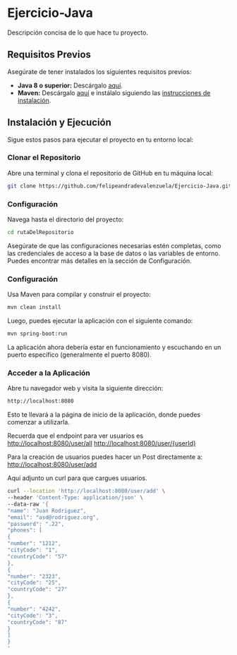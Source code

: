 # Ejercicio-Java
Descripción concisa de lo que hace tu proyecto.

## Requisitos Previos

Asegúrate de tener instalados los siguientes requisitos previos:

- **Java 8 o superior:** Descárgalo [aquí](https://www.oracle.com/java/technologies/javase-downloads.html).
- **Maven:** Descárgalo [aquí](https://maven.apache.org/download.cgi) e instálalo siguiendo las [instrucciones de instalación](https://maven.apache.org/install.html).

## Instalación y Ejecución

Sigue estos pasos para ejecutar el proyecto en tu entorno local:

### Clonar el Repositorio

Abre una terminal y clona el repositorio de GitHub en tu máquina local:

```bash
git clone https://github.com/felipeandradevalenzuela/Ejercicio-Java.git
```

### Configuración

Navega hasta el directorio del proyecto:

```bash
cd rutaDelRepositorio
```

Asegúrate de que las configuraciones necesarias estén completas, como las credenciales de acceso a la base de datos o las variables de entorno. Puedes encontrar más detalles en la sección de Configuración.

### Configuración

Usa Maven para compilar y construir el proyecto:
```bash
mvn clean install
```
Luego, puedes ejecutar la aplicación con el siguiente comando:
```bash
mvn spring-boot:run
```
La aplicación ahora debería estar en funcionamiento y escuchando en un puerto específico (generalmente el puerto 8080).

### Acceder a la Aplicación
Abre tu navegador web y visita la siguiente dirección:

```bash
http://localhost:8080
```
Esto te llevará a la página de inicio de la aplicación, donde puedes comenzar a utilizarla.

Recuerda que el endpoint para ver usuarios es
[http://localhost:8080/user/all](http://localhost:8080/user/all)
[http://localhost:8080/user/{userId}](http://localhost:8080/user/{userId})

Para la creación de usuarios puedes hacer un Post directamente a:
[http://localhost:8080/user/add](http://localhost:8080/user/add)

Aquí adjunto un curl para que cargues usuarios.
```bash
curl --location 'http://localhost:8080/user/add' \
--header 'Content-Type: application/json' \
--data-raw '{
"name": "Juan Rodriguez",
"email": "asd@rodriguez.org",
"password": ".22",
"phones": [
{
"number": "1212",
"cityCode": "1",
"countryCode": "57"
},
{
"number": "2323",
"cityCode": "25",
"countryCode": "27"
},
{
"number": "4242",
"cityCode": "3",
"countryCode": "87"
}
]
}
'
```
